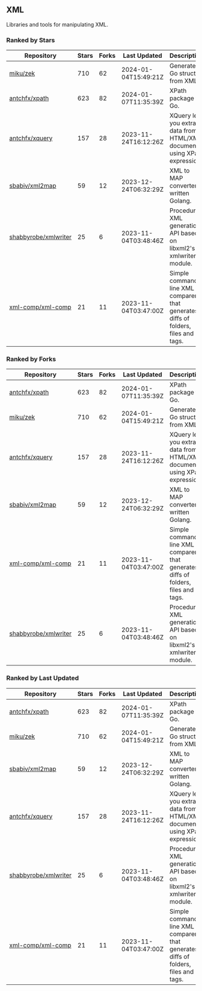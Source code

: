## XML

Libraries and tools for manipulating XML.

### Ranked by Stars

| Repository | Stars | Forks | Last Updated | Description | 
|------------|-------|-------|--------------|-------------|
| [miku/zek](https://github.com/miku/zek) | 710 | 62 | 2024-01-04T15:49:21Z |  Generate a Go struct from XML. |
| [antchfx/xpath](https://github.com/antchfx/xpath) | 623 | 82 | 2024-01-07T11:35:39Z |  XPath package for Go. |
| [antchfx/xquery](https://github.com/antchfx/xquery) | 157 | 28 | 2023-11-24T16:12:26Z |  XQuery lets you extract data from HTML/XML documents using XPath expression. |
| [sbabiv/xml2map](https://github.com/sbabiv/xml2map) | 59 | 12 | 2023-12-24T06:32:29Z |  XML to MAP converter written Golang. |
| [shabbyrobe/xmlwriter](https://github.com/shabbyrobe/xmlwriter) | 25 | 6 | 2023-11-04T03:48:46Z |  Procedural XML generation API based on libxml2's xmlwriter module. |
| [xml-comp/xml-comp](https://github.com/xml-comp/xml-comp) | 21 | 11 | 2023-11-04T03:47:00Z |  Simple command line XML comparer that generates diffs of folders, files and tags. |

### Ranked by Forks

| Repository | Stars | Forks | Last Updated | Description | 
|------------|-------|-------|--------------|-------------|
| [antchfx/xpath](https://github.com/antchfx/xpath) | 623 | 82 | 2024-01-07T11:35:39Z |  XPath package for Go. |
| [miku/zek](https://github.com/miku/zek) | 710 | 62 | 2024-01-04T15:49:21Z |  Generate a Go struct from XML. |
| [antchfx/xquery](https://github.com/antchfx/xquery) | 157 | 28 | 2023-11-24T16:12:26Z |  XQuery lets you extract data from HTML/XML documents using XPath expression. |
| [sbabiv/xml2map](https://github.com/sbabiv/xml2map) | 59 | 12 | 2023-12-24T06:32:29Z |  XML to MAP converter written Golang. |
| [xml-comp/xml-comp](https://github.com/xml-comp/xml-comp) | 21 | 11 | 2023-11-04T03:47:00Z |  Simple command line XML comparer that generates diffs of folders, files and tags. |
| [shabbyrobe/xmlwriter](https://github.com/shabbyrobe/xmlwriter) | 25 | 6 | 2023-11-04T03:48:46Z |  Procedural XML generation API based on libxml2's xmlwriter module. |

### Ranked by Last Updated

| Repository | Stars | Forks | Last Updated | Description | 
|------------|-------|-------|--------------|-------------|
| [antchfx/xpath](https://github.com/antchfx/xpath) | 623 | 82 | 2024-01-07T11:35:39Z |  XPath package for Go. |
| [miku/zek](https://github.com/miku/zek) | 710 | 62 | 2024-01-04T15:49:21Z |  Generate a Go struct from XML. |
| [sbabiv/xml2map](https://github.com/sbabiv/xml2map) | 59 | 12 | 2023-12-24T06:32:29Z |  XML to MAP converter written Golang. |
| [antchfx/xquery](https://github.com/antchfx/xquery) | 157 | 28 | 2023-11-24T16:12:26Z |  XQuery lets you extract data from HTML/XML documents using XPath expression. |
| [shabbyrobe/xmlwriter](https://github.com/shabbyrobe/xmlwriter) | 25 | 6 | 2023-11-04T03:48:46Z |  Procedural XML generation API based on libxml2's xmlwriter module. |
| [xml-comp/xml-comp](https://github.com/xml-comp/xml-comp) | 21 | 11 | 2023-11-04T03:47:00Z |  Simple command line XML comparer that generates diffs of folders, files and tags. |

